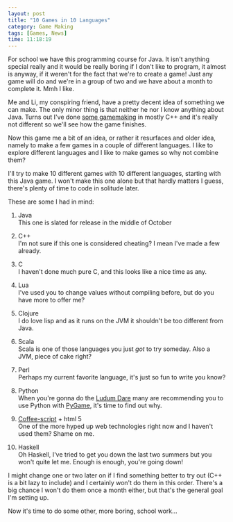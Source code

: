 ```yaml
---
layout: post
title: "10 Games in 10 Languages"
category: Game Making
tags: [Games, News]
time: 11:18:19
---
```

For school we have this programming course for Java. It isn't anything special really and it would be really boring if I don't like to program, it almost is anyway, if it weren't for the fact that we're to create a game! Just any game will do and we're in a group of two and we have about a month to complete it. Mmh I like.

Me and Li, my conspiring friend, have a pretty decent idea of something we can make. The only minor thing is that neither he nor I know anything about Java. Turns out I've done [some gamemaking](/games) in mostly C++ and it's really not different so we'll see how the game finishes.

Now this game me a bit of an idea, or rather it resurfaces and older idea, namely to make a few games in a couple of different languages. I like to explore different languages and I like to make games so why not combine them?

I'll try to make 10 different games with 10 different languages, starting with this Java game. I won't make this one alone but that hardly matters I guess, there's plenty of time to code in solitude later.

These are some I had in mind:

1. Java  
This one is slated for release in the middle of October

2. C++  
I'm not sure if this one is considered cheating? I mean I've made a few already.

2. C  
I haven't done much pure C, and this looks like a nice time as any.

8. Lua  
I've used you to change values without compiling before, but do you have more to offer me?

3. Clojure  
I do love lisp and as it runs on the JVM it shouldn't be too different from Java.

4. Scala  
Scala is one of those languages you just *got* to try someday. Also a JVM, piece of cake right?

6. Perl  
Perhaps my current favorite language, it's just so fun to write you know?

9. Python  
When you're gonna do the [Ludum Dare](http://www.ludumdare.com/compo/) many are recommending you to use Python with [PyGame](http://pygame.org/), it's time to find out why.

10. [Coffee-script](http://jashkenas.github.com/coffee-script/) + html 5  
One of the more hyped up web technologies right now and I haven't used them? Shame on me.

5. Haskell  
Oh Haskell, I've tried to get you down the last two summers but you won't quite let me. Enough is enough, you're going down!

I might change one or two later on if I find something better to try out (C++ is a bit lazy to include) and I certainly won't do them in this order. There's a big chance I won't do them once a month either, but that's the general goal I'm setting up.

Now it's time to do some other, more boring, school work...

